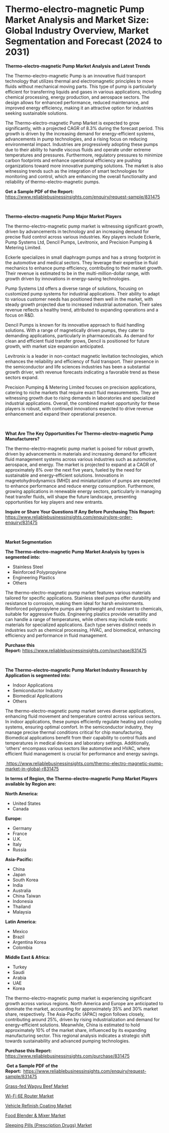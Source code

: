 <p><h1>Thermo-electro-magnetic Pump Market Analysis and Market Size: Global Industry Overview, Market Segmentation and Forecast (2024 to 2031)</h1></p><p><strong>Thermo-electro-magnetic Pump Market Analysis and Latest Trends</strong></p>
<p><p>The Thermo-electro-magnetic Pump is an innovative fluid transport technology that utilizes thermal and electromagnetic principles to move fluids without mechanical moving parts. This type of pump is particularly efficient for transferring liquids and gases in various applications, including chemical processing, energy production, and aerospace sectors. The design allows for enhanced performance, reduced maintenance, and improved energy efficiency, making it an attractive option for industries seeking sustainable solutions.</p><p>The Thermo-electro-magnetic Pump Market is expected to grow significantly, with a projected CAGR of 8.3% during the forecast period. This growth is driven by the increasing demand for energy-efficient systems, advancements in pump technologies, and a rising focus on reducing environmental impact. Industries are progressively adopting these pumps due to their ability to handle viscous fluids and operate under extreme temperatures and pressures. Furthermore, regulatory pressures to minimize carbon footprints and enhance operational efficiency are pushing organizations toward more innovative pumping solutions. The market is also witnessing trends such as the integration of smart technologies for monitoring and control, which are enhancing the overall functionality and reliability of thermo-electro-magnetic pumps.</p></p>
<p><strong>Get a Sample PDF of the Report:&nbsp;</strong> <a href="https://www.reliablebusinessinsights.com/enquiry/request-sample/831475?utm_campaign=48&utm_medium=2&utm_source=Github&utm_content=ia&utm_term=13102024&utm_id=thermo-electro-magnetic-pump">https://www.reliablebusinessinsights.com/enquiry/request-sample/831475</a></p>
<p>&nbsp;</p>
<p><strong>Thermo-electro-magnetic Pump Major Market Players</strong></p>
<p><p>The thermo-electro-magnetic pump market is witnessing significant growth, driven by advancements in technology and an increasing demand for precise fluid control across various industries. Key players include Eckerle, Pump Systems Ltd, Dencil Pumps, Levitronix, and Precision Pumping & Metering Limited.</p><p>Eckerle specializes in small diaphragm pumps and has a strong footprint in the automotive and medical sectors. They leverage their expertise in fluid mechanics to enhance pump efficiency, contributing to their market growth. Their revenue is estimated to be in the multi-million-dollar range, with growth driven by innovations in energy-saving technologies.</p><p>Pump Systems Ltd offers a diverse range of solutions, focusing on customized pump systems for industrial applications. Their ability to adapt to various customer needs has positioned them well in the market, with steady growth projected due to increased industrial automation. Their sales revenue reflects a healthy trend, attributed to expanding operations and a focus on R&D.</p><p>Dencil Pumps is known for its innovative approach to fluid handling solutions. With a range of magnetically driven pumps, they cater to demanding applications, particularly in pharmaceuticals. As demand for clean and efficient fluid transfer grows, Dencil is positioned for future growth, with market size expansion anticipated.</p><p>Levitronix is a leader in non-contact magnetic levitation technologies, which enhances the reliability and efficiency of fluid transport. Their presence in the semiconductor and life sciences industries has been a substantial growth driver, with revenue forecasts indicating a favorable trend as these sectors expand.</p><p>Precision Pumping & Metering Limited focuses on precision applications, catering to niche markets that require exact fluid measurements. They are witnessing growth due to rising demands in laboratories and specialized industrial applications. Overall, the combined market opportunity for these players is robust, with continued innovations expected to drive revenue enhancement and expand their operational presence.</p></p>
<p>&nbsp;</p>
<p><strong>What Are The Key Opportunities For Thermo-electro-magnetic Pump Manufacturers?</strong></p>
<p><p>The thermo-electro-magnetic pump market is poised for robust growth, driven by advancements in materials and increasing demand for efficient fluid management systems across various industries such as automotive, aerospace, and energy. The market is projected to expand at a CAGR of approximately 8% over the next five years, fueled by the need for sustainable and energy-efficient solutions. Innovations in magnetohydrodynamics (MHD) and miniaturization of pumps are expected to enhance performance and reduce energy consumption. Furthermore, growing applications in renewable energy sectors, particularly in managing heat transfer fluids, will shape the future landscape, presenting opportunities for key players and new entrants.</p></p>
<p><strong>Inquire or Share Your Questions If Any Before Purchasing This Report:</strong> <a href="https://www.reliablebusinessinsights.com/enquiry/pre-order-enquiry/831475?utm_campaign=48&utm_medium=2&utm_source=Github&utm_content=ia&utm_term=13102024&utm_id=thermo-electro-magnetic-pump">https://www.reliablebusinessinsights.com/enquiry/pre-order-enquiry/831475</a></p>
<p>&nbsp;</p>
<p><strong>Market Segmentation</strong></p>
<p><strong>The Thermo-electro-magnetic Pump Market Analysis by types is segmented into:</strong></p>
<p><ul><li>Stainless Steel</li><li>Reinforced Polypropylene</li><li>Engineering Plastics</li><li>Others</li></ul></p>
<p><p>The thermo-electro-magnetic pump market features various materials tailored for specific applications. Stainless steel pumps offer durability and resistance to corrosion, making them ideal for harsh environments. Reinforced polypropylene pumps are lightweight and resistant to chemicals, suitable for aggressive fluids. Engineering plastics provide versatility and can handle a range of temperatures, while others may include exotic materials for specialized applications. Each type serves distinct needs in industries such as chemical processing, HVAC, and biomedical, enhancing efficiency and performance in fluid management.</p></p>
<p><strong>Purchase this Report:&nbsp;</strong><a href="https://www.reliablebusinessinsights.com/purchase/831475?utm_campaign=48&utm_medium=2&utm_source=Github&utm_content=ia&utm_term=13102024&utm_id=thermo-electro-magnetic-pump">https://www.reliablebusinessinsights.com/purchase/831475</a></p>
<p>&nbsp;</p>
<p><strong>The Thermo-electro-magnetic Pump Market Industry Research by Application is segmented into:</strong></p>
<p><ul><li>Indoor Applications</li><li>Semiconductor Industry</li><li>Biomedical Applications</li><li>Others</li></ul></p>
<p><p>The thermo-electro-magnetic pump market serves diverse applications, enhancing fluid movement and temperature control across various sectors. In indoor applications, these pumps efficiently regulate heating and cooling systems, ensuring optimal comfort. In the semiconductor industry, they manage precise thermal conditions critical for chip manufacturing. Biomedical applications benefit from their capability to control fluids and temperatures in medical devices and laboratory settings. Additionally, 'others' encompass various sectors like automotive and HVAC, where efficient fluid management is crucial for performance and energy savings.</p></p>
<p><a href="https://www.reliablebusinessinsights.com/thermo-electro-magnetic-pump-market-in-global-r831475?utm_campaign=48&utm_medium=2&utm_source=Github&utm_content=ia&utm_term=13102024&utm_id=thermo-electro-magnetic-pump">&nbsp;https://www.reliablebusinessinsights.com/thermo-electro-magnetic-pump-market-in-global-r831475</a></p>
<p><strong>In terms of Region, the Thermo-electro-magnetic Pump Market Players available by Region are:</strong></p>
<p>
    <p> <strong> North America: </strong>
        <ul>
            <li>United States</li>
            <li>Canada</li>
        </ul>
        </p> 
    <p> <strong> Europe: </strong>
        <ul>
            <li>Germany</li>
            <li>France</li>
            <li>U.K.</li>
            <li>Italy</li>
            <li>Russia</li>
        </ul>
        </p> 
    <p> <strong> Asia-Pacific: </strong>
        <ul>
            <li>China</li>
            <li>Japan</li>
            <li>South Korea</li>
            <li>India</li>
            <li>Australia</li>
            <li>China Taiwan</li>
            <li>Indonesia</li>
            <li>Thailand</li>
            <li>Malaysia</li>
        </ul>
        </p> 
    <p> <strong> Latin America: </strong>
        <ul>
            <li>Mexico</li>
            <li>Brazil</li>
            <li>Argentina Korea</li>
            <li>Colombia</li>
        </ul>
        </p> 
    <p> <strong> Middle East & Africa: </strong>
        <ul>
            <li>Turkey</li>
            <li>Saudi</li>
            <li>Arabia</li>
            <li>UAE</li>
            <li>Korea</li>
        </ul>
    </p>
    </p>
<p><p>The thermo-electro-magnetic pump market is experiencing significant growth across various regions. North America and Europe are anticipated to dominate the market, accounting for approximately 35% and 30% market share, respectively. The Asia-Pacific (APAC) region follows closely, contributing around 25%, driven by rising industrialization and demand for energy-efficient solutions. Meanwhile, China is estimated to hold approximately 10% of the market share, influenced by its expanding manufacturing sector. This regional analysis indicates a strategic shift towards sustainability and advanced pumping technologies.</p></p>
<p><strong>Purchase this Report: </strong><a href="https://www.reliablebusinessinsights.com/purchase/831475?utm_campaign=48&utm_medium=2&utm_source=Github&utm_content=ia&utm_term=13102024&utm_id=thermo-electro-magnetic-pump">https://www.reliablebusinessinsights.com/purchase/831475</a></p>
<p>&nbsp;<strong>Get a Sample PDF of the Report:&nbsp;&nbsp;</strong><a href="https://www.reliablebusinessinsights.com/enquiry/request-sample/831475?utm_campaign=48&utm_medium=2&utm_source=Github&utm_content=ia&utm_term=13102024&utm_id=thermo-electro-magnetic-pump">https://www.reliablebusinessinsights.com/enquiry/request-sample/831475</a></p>
<p><strong></strong></p>
<p><p><a href="https://www.linkedin.com/pulse/emerging-trends-grass-fed-wagyu-beef-market-global-outlook-4rzdc?utm_campaign=48&utm_medium=2&utm_source=Github&utm_content=ia&utm_term=13102024&utm_id=thermo-electro-magnetic-pump">Grass-fed Wagyu Beef Market</a></p><p><a href="https://www.linkedin.com/pulse/global-wi-fi-6e-router-industry-analysis-report-market-size-upyde?utm_campaign=48&utm_medium=2&utm_source=Github&utm_content=ia&utm_term=13102024&utm_id=thermo-electro-magnetic-pump">Wi-Fi 6E Router Market</a></p><p><a href="https://www.linkedin.com/pulse/vehicle-refinish-coating-market-share-size-trends-industry-rhkjc?utm_campaign=48&utm_medium=2&utm_source=Github&utm_content=ia&utm_term=13102024&utm_id=thermo-electro-magnetic-pump">Vehicle Refinish Coating Market</a></p><p><a href="https://github.com/DorinaOsmani364/Market-Research-Report-List-1/blob/main/food-blender-mixer-market.md?utm_campaign=48&utm_medium=2&utm_source=Github&utm_content=ia&utm_term=13102024&utm_id=thermo-electro-magnetic-pump">Food Blender & Mixer Market</a></p><p><a href="https://github.com/Armeladukagjini693/Market-Research-Report-List-1/blob/main/sleeping-pills-prescription-drugs-market.md?utm_campaign=48&utm_medium=2&utm_source=Github&utm_content=ia&utm_term=13102024&utm_id=thermo-electro-magnetic-pump">Sleeping Pills (Prescription Drugs) Market</a></p></p>